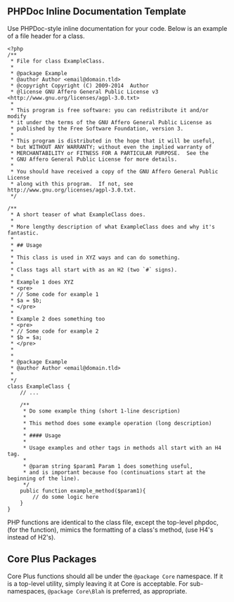 ## PHPDoc Inline Documentation Template

Use PHPDoc-style inline documentation for your code.  Below is an example of a file header for a class.

    <?php
    /**
     * File for class ExampleClass.
     *
     * @package Example
     * @author Author <email@domain.tld>
     * @copyright Copyright (C) 2009-2014  Author
     * @license GNU Affero General Public License v3 <http://www.gnu.org/licenses/agpl-3.0.txt>
     *
     * This program is free software: you can redistribute it and/or modify
     * it under the terms of the GNU Affero General Public License as
     * published by the Free Software Foundation, version 3.
     *
     * This program is distributed in the hope that it will be useful,
     * but WITHOUT ANY WARRANTY; without even the implied warranty of
     * MERCHANTABILITY or FITNESS FOR A PARTICULAR PURPOSE.  See the
     * GNU Affero General Public License for more details.
     *
     * You should have received a copy of the GNU Affero General Public License
     * along with this program.  If not, see http://www.gnu.org/licenses/agpl-3.0.txt.
     */

    /**
     * A short teaser of what ExampleClass does.
     *
     * More lengthy description of what ExampleClass does and why it's fantastic.
     *
     * ## Usage
     *
     * This class is used in XYZ ways and can do something.
     *
     * Class tags all start with as an H2 (two `#` signs).
     *
     * Example 1 does XYZ
     * <pre>
     * // Some code for example 1
     * $a = $b;
     * </pre>
     *
     * Example 2 does something too
     * <pre>
     * // Some code for example 2
     * $b = $a;
     * </pre>
     *
     *
     * @package Example
     * @author Author <email@domain.tld>
     *
     */
    class ExampleClass {
    	// ...

    	/**
    	 * Do some example thing (short 1-line description)
    	 *
    	 * This method does some example operation (long description)
    	 *
    	 * #### Usage
    	 *
    	 * Usage examples and other tags in methods all start with an H4 tag.
    	 *
    	 * @param string $param1 Param 1 does something useful,
    	 * and is important because foo (continuations start at the beginning of the line).
    	 */
    	public function example_method($param1){
    	    // do some logic here
    	}
    }

PHP functions are identical to the class file, except the top-level phpdoc, (for the function), mimics the formatting of a class's method, (use H4's instead of H2's).

## Core Plus Packages

Core Plus functions should all be under the `@package Core` namespace.  If it is a top-level utility, simply leaving it at
Core is acceptable.  For sub-namespaces, `@package Core\Blah` is preferred, as appropriate.